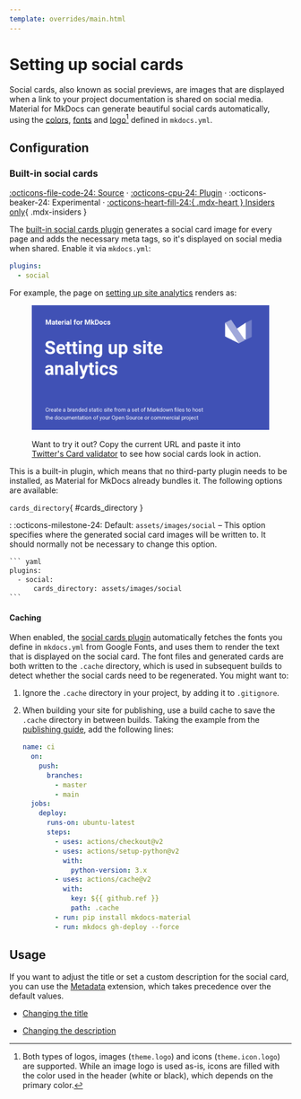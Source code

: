 ```yaml
---
template: overrides/main.html
---
```


# Setting up social cards

Social cards, also known as social previews, are images that are displayed when
a link to your project documentation is shared on social media. Material for
MkDocs can generate beautiful social cards automatically, using the [colors][1],
[fonts][2] and [logo][3][^1] defined in `mkdocs.yml`.

  [^1]:
    Both types of logos, images (`theme.logo`) and icons (`theme.icon.logo`)
    are supported. While an image logo is used as-is, icons are filled with the
    color used in the header (white or black), which depends on the primary
    color.

  [1]: changing-the-colors.md#primary-color
  [2]: changing-the-fonts.md#regular-font
  [3]: changing-the-logo-and-icons.md#logo

## Configuration

### Built-in social cards

[:octicons-file-code-24: Source][4] ·
[:octicons-cpu-24: Plugin][4] ·
:octicons-beaker-24: Experimental ·
[:octicons-heart-fill-24:{ .mdx-heart } Insiders only][4]{ .mdx-insiders }

The [built-in social cards plugin][4] generates a social card image for every
page and adds the necessary meta tags, so it's displayed on social media when
shared. Enable it via `mkdocs.yml`:

``` yaml
plugins:
  - social
```

For example, the page on [setting up site analytics][5] renders as:

<figure markdown="1">

[![Social Cards][6]][6]

  <figcaption markdown="1">

Want to try it out? Copy the current URL and paste it into [Twitter's Card
validator][7] to see how social cards look in action.

  </figcaption>
</figure>

This is a built-in plugin, which means that no third-party plugin needs to be 
installed, as Material for MkDocs already bundles it. The following options
are available:

`cards_directory`{ #cards_directory }

:   :octicons-milestone-24: Default: `assets/images/social` – This option
    specifies where the generated social card images will be written to. It
    should normally not be necessary to change this option.

    ``` yaml
    plugins:
      - social:
          cards_directory: assets/images/social
    ```

  [4]: ../insiders/index.md
  [5]: setting-up-site-analytics.md
  [6]: ../assets/screenshots/social-cards.png
  [7]: https://cards-dev.twitter.com/validator

#### Caching

When enabled, the [social cards plugin][8] automatically fetches the fonts you
define in `mkdocs.yml` from Google Fonts, and uses them to render the text that
is displayed on the social card. The font files and generated cards are both
written to the `.cache` directory, which is used in subsequent builds to detect
whether the social cards need to be regenerated. You might want to:

1. Ignore the `.cache` directory in your project, by adding it to `.gitignore`.
2. When building your site for publishing, use a build cache to save the
   `.cache` directory in between builds. Taking the example from the
   [publishing guide][9], add the following lines:

    ``` yaml hl_lines="15-18"
    name: ci
      on:
        push:
          branches:
            - master
            - main
      jobs:
        deploy:
          runs-on: ubuntu-latest
          steps:
            - uses: actions/checkout@v2
            - uses: actions/setup-python@v2
              with:
                python-version: 3.x
            - uses: actions/cache@v2
              with:
                key: ${{ github.ref }}
                path: .cache
            - run: pip install mkdocs-material
            - run: mkdocs gh-deploy --force
    ```

  [8]: #built-in-social-cards
  [9]: ../publishing-your-site.md

## Usage

If you want to adjust the title or set a custom description for the social card,
you can use the [Metadata][10] extension, which takes precedence over the
default values.

- [Changing the title][11]
- [Changing the description][12]

  [10]: ../reference/meta-tags.md#metadata
  [11]: ../reference/meta-tags.md#setting-the-page-title
  [12]: ../reference/meta-tags.md#setting-the-page-description
